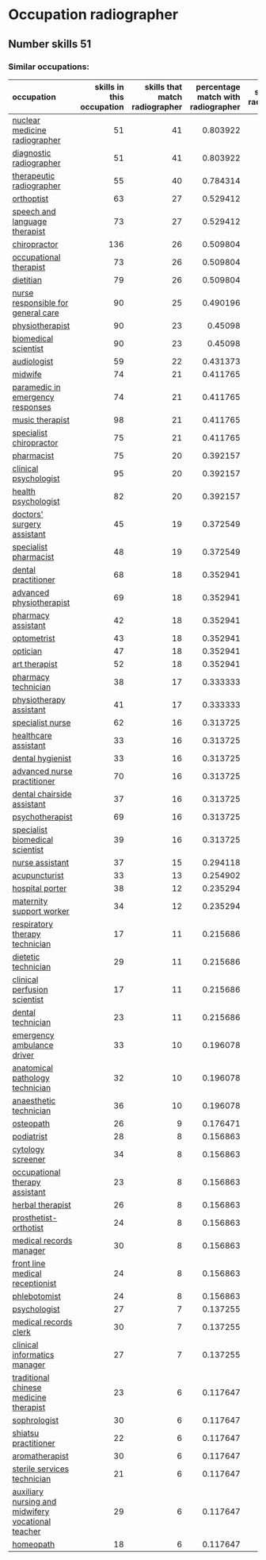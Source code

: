 # Occupation radiographer
## Number skills 51
### Similar occupations:
| occupation                                                                                                  |   skills in this occupation |   skills that match radiographer |   percentage match with radiographer |   skills not in radiographer |
|:------------------------------------------------------------------------------------------------------------|----------------------------:|---------------------------------:|-------------------------------------:|-----------------------------:|
| [nuclear medicine radiographer](nuclear_medicine_radiographer.md)                                           |                          51 |                               41 |                             0.803922 |                           10 |
| [diagnostic radiographer](diagnostic_radiographer.md)                                                       |                          51 |                               41 |                             0.803922 |                           10 |
| [therapeutic radiographer](therapeutic_radiographer.md)                                                     |                          55 |                               40 |                             0.784314 |                           15 |
| [orthoptist](orthoptist.md)                                                                                 |                          63 |                               27 |                             0.529412 |                           36 |
| [speech and language therapist](speech_and_language_therapist.md)                                           |                          73 |                               27 |                             0.529412 |                           46 |
| [chiropractor](chiropractor.md)                                                                             |                         136 |                               26 |                             0.509804 |                          110 |
| [occupational therapist](occupational_therapist.md)                                                         |                          73 |                               26 |                             0.509804 |                           47 |
| [dietitian](dietitian.md)                                                                                   |                          79 |                               26 |                             0.509804 |                           53 |
| [nurse responsible for general care](nurse_responsible_for_general_care.md)                                 |                          90 |                               25 |                             0.490196 |                           65 |
| [physiotherapist](physiotherapist.md)                                                                       |                          90 |                               23 |                             0.45098  |                           67 |
| [biomedical scientist](biomedical_scientist.md)                                                             |                          90 |                               23 |                             0.45098  |                           67 |
| [audiologist](audiologist.md)                                                                               |                          59 |                               22 |                             0.431373 |                           37 |
| [midwife](midwife.md)                                                                                       |                          74 |                               21 |                             0.411765 |                           53 |
| [paramedic in emergency responses](paramedic_in_emergency_responses.md)                                     |                          74 |                               21 |                             0.411765 |                           53 |
| [music therapist](music_therapist.md)                                                                       |                          98 |                               21 |                             0.411765 |                           77 |
| [specialist chiropractor](specialist_chiropractor.md)                                                       |                          75 |                               21 |                             0.411765 |                           54 |
| [pharmacist](pharmacist.md)                                                                                 |                          75 |                               20 |                             0.392157 |                           55 |
| [clinical psychologist](clinical_psychologist.md)                                                           |                          95 |                               20 |                             0.392157 |                           75 |
| [health psychologist](health_psychologist.md)                                                               |                          82 |                               20 |                             0.392157 |                           62 |
| [doctors' surgery assistant](doctors'_surgery_assistant.md)                                                 |                          45 |                               19 |                             0.372549 |                           26 |
| [specialist pharmacist](specialist_pharmacist.md)                                                           |                          48 |                               19 |                             0.372549 |                           29 |
| [dental practitioner](dental_practitioner.md)                                                               |                          68 |                               18 |                             0.352941 |                           50 |
| [advanced physiotherapist](advanced_physiotherapist.md)                                                     |                          69 |                               18 |                             0.352941 |                           51 |
| [pharmacy assistant](pharmacy_assistant.md)                                                                 |                          42 |                               18 |                             0.352941 |                           24 |
| [optometrist](optometrist.md)                                                                               |                          43 |                               18 |                             0.352941 |                           25 |
| [optician](optician.md)                                                                                     |                          47 |                               18 |                             0.352941 |                           29 |
| [art therapist](art_therapist.md)                                                                           |                          52 |                               18 |                             0.352941 |                           34 |
| [pharmacy technician](pharmacy_technician.md)                                                               |                          38 |                               17 |                             0.333333 |                           21 |
| [physiotherapy assistant](physiotherapy_assistant.md)                                                       |                          41 |                               17 |                             0.333333 |                           24 |
| [specialist nurse](specialist_nurse.md)                                                                     |                          62 |                               16 |                             0.313725 |                           46 |
| [healthcare assistant](healthcare_assistant.md)                                                             |                          33 |                               16 |                             0.313725 |                           17 |
| [dental hygienist](dental_hygienist.md)                                                                     |                          33 |                               16 |                             0.313725 |                           17 |
| [advanced nurse practitioner](advanced_nurse_practitioner.md)                                               |                          70 |                               16 |                             0.313725 |                           54 |
| [dental chairside assistant](dental_chairside_assistant.md)                                                 |                          37 |                               16 |                             0.313725 |                           21 |
| [psychotherapist](psychotherapist.md)                                                                       |                          69 |                               16 |                             0.313725 |                           53 |
| [specialist biomedical scientist](specialist_biomedical_scientist.md)                                       |                          39 |                               16 |                             0.313725 |                           23 |
| [nurse assistant](nurse_assistant.md)                                                                       |                          37 |                               15 |                             0.294118 |                           22 |
| [acupuncturist](acupuncturist.md)                                                                           |                          33 |                               13 |                             0.254902 |                           20 |
| [hospital porter](hospital_porter.md)                                                                       |                          38 |                               12 |                             0.235294 |                           26 |
| [maternity support worker](maternity_support_worker.md)                                                     |                          34 |                               12 |                             0.235294 |                           22 |
| [respiratory therapy technician](respiratory_therapy_technician.md)                                         |                          17 |                               11 |                             0.215686 |                            6 |
| [dietetic technician](dietetic_technician.md)                                                               |                          29 |                               11 |                             0.215686 |                           18 |
| [clinical perfusion scientist](clinical_perfusion_scientist.md)                                             |                          17 |                               11 |                             0.215686 |                            6 |
| [dental technician](dental_technician.md)                                                                   |                          23 |                               11 |                             0.215686 |                           12 |
| [emergency ambulance driver](emergency_ambulance_driver.md)                                                 |                          33 |                               10 |                             0.196078 |                           23 |
| [anatomical pathology technician](anatomical_pathology_technician.md)                                       |                          32 |                               10 |                             0.196078 |                           22 |
| [anaesthetic technician](anaesthetic_technician.md)                                                         |                          36 |                               10 |                             0.196078 |                           26 |
| [osteopath](osteopath.md)                                                                                   |                          26 |                                9 |                             0.176471 |                           17 |
| [podiatrist](podiatrist.md)                                                                                 |                          28 |                                8 |                             0.156863 |                           20 |
| [cytology screener](cytology_screener.md)                                                                   |                          34 |                                8 |                             0.156863 |                           26 |
| [occupational therapy assistant](occupational_therapy_assistant.md)                                         |                          23 |                                8 |                             0.156863 |                           15 |
| [herbal therapist](herbal_therapist.md)                                                                     |                          26 |                                8 |                             0.156863 |                           18 |
| [prosthetist-orthotist](prosthetist-orthotist.md)                                                           |                          24 |                                8 |                             0.156863 |                           16 |
| [medical records manager](medical_records_manager.md)                                                       |                          30 |                                8 |                             0.156863 |                           22 |
| [front line medical receptionist](front_line_medical_receptionist.md)                                       |                          24 |                                8 |                             0.156863 |                           16 |
| [phlebotomist](phlebotomist.md)                                                                             |                          24 |                                8 |                             0.156863 |                           16 |
| [psychologist](psychologist.md)                                                                             |                          27 |                                7 |                             0.137255 |                           20 |
| [medical records clerk](medical_records_clerk.md)                                                           |                          30 |                                7 |                             0.137255 |                           23 |
| [clinical informatics manager](clinical_informatics_manager.md)                                             |                          27 |                                7 |                             0.137255 |                           20 |
| [traditional chinese medicine therapist](traditional_chinese_medicine_therapist.md)                         |                          23 |                                6 |                             0.117647 |                           17 |
| [sophrologist](sophrologist.md)                                                                             |                          30 |                                6 |                             0.117647 |                           24 |
| [shiatsu practitioner](shiatsu_practitioner.md)                                                             |                          22 |                                6 |                             0.117647 |                           16 |
| [aromatherapist](aromatherapist.md)                                                                         |                          30 |                                6 |                             0.117647 |                           24 |
| [sterile services technician](sterile_services_technician.md)                                               |                          21 |                                6 |                             0.117647 |                           15 |
| [auxiliary nursing and midwifery vocational teacher](auxiliary_nursing_and_midwifery_vocational_teacher.md) |                          29 |                                6 |                             0.117647 |                           23 |
| [homeopath](homeopath.md)                                                                                   |                          18 |                                6 |                             0.117647 |                           12 |
